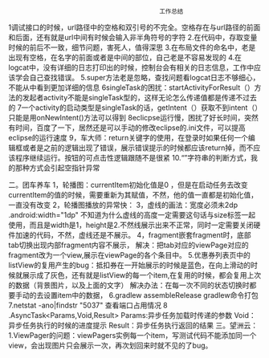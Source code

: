                                               工作总结
1调试接口的时候，url路径中的空格和双引号的不完全。空格存在与url路径的前面和后面，还有就是url中间有时候会输入非半角符号的字符
2.在代码中，存取变量时候的前后不一致，细节问题，害死人，值得深思
3.在布局文件的命名中，老是出现有空格，在名字的前面或者是中间的部位，自己老是不容易发现的
4.在logcat中，没有详细的日志打印出的时候，控制台会有相关的日志信息，工作中应该学会自己查找错误。
5.super方法老是忽略，查找问题看logcat日志不够细心，不能从中看到更加详细的信息
6singleTask的困扰：startActivityForResult（）方法的发起者activity不能是singleTask型的，这样无论怎么传递值都是传递不过去的
7一个activity的启动类型是singleTask的话，getIntent（）获取不到intent（）只能是用onNewIntent()方法可以得到
8eclicpse运行慢，困扰了好长时间，突然有时间，百度了一下，居然还是可以手动的修改eclipse的.ini文件，可以提高eclipse的运行速度
9，车大师：return关键字的使用，在登录时如果任何一个编辑框或者是之前的逻辑出现了错误，展示错误提示的时候都应该return掉，而不应该程序继续运行。按钮的可点击性逻辑跟随不是很紧
10.“”字符串的判断方式，我的那种方式会引起空指针异常

二。团车养车
1，轮播图：currentItem初始化值是0 ，但是在启动任务去改变currentItem的值的时候，需要重新为其赋值，不然，他的值一直都是初始化值，一直没有改变
2，轮播图播放的异常快：
3，虚线的画法：宽度必须未2dp .android:width="1dp"   不知道为什么虚线的高度一定需要这句话与size标签一起使用，而且是width是1，height是2.不然线展示出来不正常，同时一定需要关闭硬件加速的代码，不然，虚线还是不展示。
4，fragment嵌套fragment时，底部tab切换出现内部fragment内容不展示，
    解决：把tab对应的viewPage对应的fragment改为一个view,展示在viewPage的各个条目中。
5.优惠券列表页中的listView的复用产生的bug：抵扣券在一开始展示的时候是蓝色，在向上滑动的时候就展示成了灰色，还有就是listView的每一个item,在复用的时候，都会复用上次的数据（背景图片，以及上面的文字）
解决办法：在每一次不同的状态切换时都要手动的去设置item中的数据，
6.gradlew assembleRelease gradlew命令打包
7.netstat -ano|findstr "5037"  查看端口占用情况
8 .AsyncTask<Params,Void,Result>
    Params:异步任务加载时传递的参数
    Void：异步任务执行的时候的进度提示
    Result：异步任务执行返回的结果
三。望洲云：
1.ViewPager的问题：viewPagers实例每一个item，写测试代码不能添加同一个view，会出现图片只会展示一次，再次划回来时就不见的了bug。

